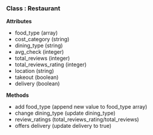 ### Class : Restaurant

__Attributes__
* food_type (array)
* cost_category (string)
* dining_type (string)
* avg_check (integer)
* total_reviews (integer)
* total_reviews_rating (integer)
* location (string)
* takeout (boolean)
* delivery (boolean)

__Methods__
* add food_type (append new value to food_type array)
* change dining_type (update dining_type)
* review_ratings (total_reviews_rating/total_reviews)
* offers delivery (update delivery to true)
